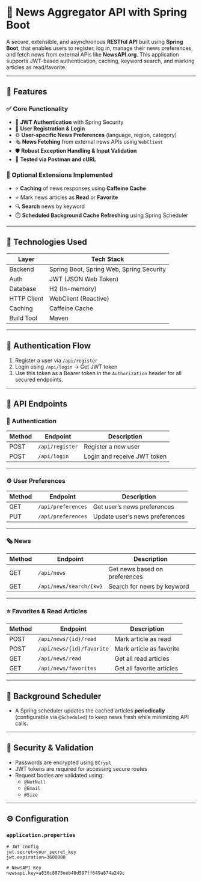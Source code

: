 # 📰 News Aggregator API with Spring Boot

A secure, extensible, and asynchronous **RESTful API** built using **Spring Boot**, that enables users to register, log in, manage their news preferences, and fetch news from external APIs like **NewsAPI.org**. This application supports JWT-based authentication, caching, keyword search, and marking articles as read/favorite.

---

## 📌 Features

### ✅ Core Functionality
- 🔐 **JWT Authentication** with Spring Security
- 🧾 **User Registration & Login**
- ⚙️ **User-specific News Preferences** (language, region, category)
- 🗞️ **News Fetching** from external news APIs using `WebClient`
- 🛡️ **Robust Exception Handling & Input Validation**
- 🧪 **Tested via Postman and cURL**

### 🚀 Optional Extensions Implemented
- ⚡ **Caching** of news responses using **Caffeine Cache**
- ⭐ Mark news articles as **Read** or **Favorite**
- 🔍 **Search** news by keyword
- ⏱️ **Scheduled Background Cache Refreshing** using Spring Scheduler

---

## 📁 Technologies Used

| Layer        | Tech Stack                             |
|--------------|----------------------------------------|
| Backend      | Spring Boot, Spring Web, Spring Security |
| Auth         | JWT (JSON Web Token)                   |
| Database     | H2 (In-memory)                         |
| HTTP Client  | WebClient (Reactive)                   |
| Caching      | Caffeine Cache                         |
| Build Tool   | Maven                                  |

---

## 🔐 Authentication Flow

1. Register a user via `/api/register`
2. Login using `/api/login` → Get JWT token
3. Use this token as a Bearer token in the `Authorization` header for all secured endpoints.

---

## 📨 API Endpoints

### 🔑 Authentication
| Method | Endpoint         | Description                |
|--------|------------------|----------------------------|
| POST   | `/api/register`  | Register a new user        |
| POST   | `/api/login`     | Login and receive JWT token|

---

### ⚙️ User Preferences
| Method | Endpoint            | Description                      |
|--------|---------------------|----------------------------------|
| GET    | `/api/preferences`  | Get user’s news preferences      |
| PUT    | `/api/preferences`  | Update user’s news preferences   |

---

### 🗞️ News
| Method | Endpoint                  | Description                           |
|--------|---------------------------|---------------------------------------|
| GET    | `/api/news`               | Get news based on preferences         |
| GET    | `/api/news/search/{kw}`   | Search for news by keyword            |

---

### ⭐ Favorites & Read Articles
| Method | Endpoint                       | Description                     |
|--------|--------------------------------|---------------------------------|
| POST   | `/api/news/{id}/read`          | Mark article as read            |
| POST   | `/api/news/{id}/favorite`      | Mark article as favorite        |
| GET    | `/api/news/read`               | Get all read articles           |
| GET    | `/api/news/favorites`          | Get all favorite articles       |

---

## 🔁 Background Scheduler
- A Spring scheduler updates the cached articles **periodically** (configurable via `@Scheduled`) to keep news fresh while minimizing API calls.

---

## 🔐 Security & Validation
- Passwords are encrypted using `BCrypt`
- JWT tokens are required for accessing secure routes
- Request bodies are validated using:
    - `@NotNull`
    - `@Email`
    - `@Size`

---

## ⚙️ Configuration

### `application.properties`
```properties
# JWT Config
jwt.secret=your_secret_key
jwt.expiration=3600000

# NewsAPI Key
newsapi.key=a836c8875eeb48d597ff649a874a249c
